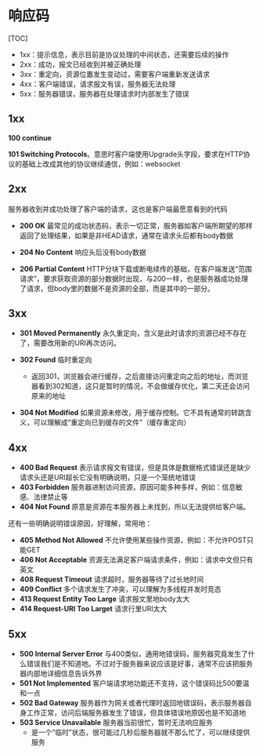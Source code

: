 # 响应码

[TOC]

- 1xx：提示信息，表示目前是协议处理的中间状态，还需要后续的操作
- 2xx：成功，报文已经收到并被正确处理
- 3xx：重定向，资源位置发生变动过，需要客户端重新发送请求
- 4xx：客户端错误，请求报文有误，服务器无法处理
- 5xx：服务器错误，服务器在处理请求时内部发生了错误

## 1xx

**100 continue**

**101 Switching Protocols**。意思时客户端使用Upgrade头字段，要求在HTTP协议的基础上改成其他的协议继续通信，例如：websocket

## 2xx

服务器收到并成功处理了客户端的请求，这也是客户端最愿意看到的代码

- **200 OK** 最常见的成功状态码，表示一切正常，服务器如客户端所期望的那样返回了处理结果，如果是非HEAD请求，通常在请求头后都有body数据

- **204 No Content** 响应头后没有body数据

- **206 Partial Content** HTTP分块下载或断电续传的基础，在客户端发送“范围请求”，要求获取资源的部分数据时出现，与200一样，也是服务器成功处理了请求，但body里的数据不是资源的全部，而是其中的一部分。

## 3xx

- **301 Moved Permanently** 永久重定向，含义是此时请求的资源已经不存在了，需要改用新的URI再次访问。

- **302 Found** 临时重定向
  - 返回301，浏览器会进行缓存，之后直接访问重定向之后的地址，而浏览器看到302知道，这只是暂时的情况，不会做缓存优化，第二天还会访问原来的地址
- **304 Not Modified** 如果资源未修改，用于缓存控制。它不具有通常的转跳含义，可以理解成“重定向已到缓存的文件”（缓存重定向）

## 4xx

- **400 Bad Request** 表示请求报文有错误，但是具体是数据格式错误还是缺少请求头还是URI超长它没有明确说明，只是一个笼统地错误
- **403 Forbidden** 服务器进制访问资源，原因可能多种多样，例如：信息敏感、法律禁止等
- **404 Not Found** 原意是资源在本服务器上未找到，所以无法提供给客户端。

还有一些明确说明错误原因，好理解，常用地：

- **405 Method Not Allowed** 不允许使用某些操作资源，例如：不允许POST只能GET
- **406 Not Acceptable** 资源无法满足客户端请求条件，例如：请求中文但只有英文
- **408 Request Timeout** 请求超时，服务器等待了过长地时间
- **409 Conflict** 多个请求发生了冲突，可以理解为多线程并发时竞态
- **413 Request Entity Too Large** 请求报文里地body太大
- **414 Request-URI Too Larget** 请求行里URI太大

## 5xx

- **500 Internal Server Error** 与400类似，通用地错误码，服务器究竟发生了什么错误我们是不知道地。不过对于服务器来说应该是好事，通常不应该把服务器内部地详细信息告诉外界
- **501 Not Implemented** 客户端请求地功能还不支持，这个错误码比500要温和一点
- **502 Bad Gateway** 服务器作为网关或者代理时返回地错误码，表示服务器自身工作正常，访问后端服务器发生了错误，但具体错误地原因也是不知道地
- **503 Service Unavailable** 服务器当前很忙，暂时无法响应服务
  - 是一个“临时”状态，很可能过几秒后服务器就不那么忙了，可以继续提供服务